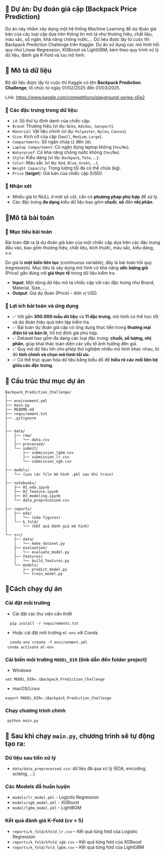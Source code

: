 ## 🎒 Dự án: Dự đoán giá cặp (Backpack Price Prediction)

Dự án này nhằm xây dựng một hệ thống Machine Learning để dự đoán giá bán của các loại cặp dựa trên thông tin mô tả như thương hiệu, chất liệu, màu sắc, số ngăn, khả năng chống nước,... Dữ liệu được lấy từ cuộc thi Backpack Prediction Challenge trên Kaggle. Dự án sử dụng các mô hình hồi quy như Linear Regression, XGBoost và LightGBM, kèm theo quy trình xử lý dữ liệu, đánh giá K-Fold và lưu mô hình.

## 📄 Mô tả dữ liệu

Bộ dữ liệu được lấy từ cuộc thi Kaggle có tên **Backpack Prediction Challenge**, tổ chức từ ngày 01/02/2025 đến 01/03/2025.

Link: https://www.kaggle.com/competitions/playground-series-s5e2

### 📌 Các đặc trưng trong dữ liệu:

- `id`: Số thứ tự định danh của chiếc cặp.
- `Brand`: Thương hiệu (ví dụ: `Nike`, `Adidas`, `Jansport`).
- `Material`: Vật liệu chính (ví dụ: `Polyester`, `Nylon`, `Canvas`).
- `Size`: Kích cỡ của cặp (`Small`, `Medium`, `Large`).
- `Compartments`: Số ngăn chứa (`1` đến `10`).
- `Laptop Compartment`: Có ngăn đựng laptop không (`Yes`/`No`).
- `Waterproof`: Có khả năng chống nước không (`Yes`/`No`).
- `Style`: Kiểu dáng (ví dụ: `Backpack`, `Tote`, ...).
- `Color`: Màu sắc (ví dụ: `Red`, `Blue`, `Green`, ...).
- `Weight Capacity`: Trọng lượng tối đa có thể chứa (kg).
- `Price` (**target**): Giá bán của chiếc cặp (USD).

### 📌 Nhận xét

- Nhiều giá trị NULL ở một số cột, cần có **phương pháp phù hợp** để xử lý.
- Các đặc trưng **đa dạng** kiểu dữ liệu bao gồm **chuỗi**, **số** đến **nhị phân**.

## 🎯Mô tả bài toán

### 🎯 Mục tiêu bài toán

Bài toán đặt ra là dự đoán giá bán của một chiếc cặp dựa trên các đặc trưng đầu vào, bao gồm thương hiệu, chất liệu, kích thước, màu sắc, kiểu dáng, v.v.

Do giá là **một biến liên tục** (continuous variable), đây là bài toán hồi quy (regression). Mục tiêu là xây dựng mô hình có khả năng **ước lượng giá** (Price) gần đúng với **giá thực tế** trong dữ liệu kiểm tra.

- **Input**: Một dòng dữ liệu mô tả chiếc cặp với các đặc trưng như Brand, Material, Size, ...
- **Output**: Giá dự đoán (Price) – đơn vị USD.

### 🎯 Lợi ích bài toán và ứng dụng

- ✅ Với gần **300.000 mẫu dữ liệu** và **11 đặc trưng**, mô hình có thể học tốt và dự đoán hiệu quả trên tập kiểm tra.
- ✅ Bài toán dự đoán giá cặp có ứng dụng thực tiễn trong **thương mại điện tử và bán lẻ**, hỗ trợ định giá phù hợp.
- ✅ Dataset bao gồm đa dạng các loại đặc trưng: **chuỗi, số lượng, nhị phân**, giúp khai thác toàn diện các yếu tố ảnh hưởng đến giá.
- ✅ Quy mô dữ liệu lớn cho phép thử nghiệm nhiều mô hình khác nhau, từ đó **tinh chỉnh và chọn mô hình tối ưu**.
- ✅ Có thể trực quan hóa dữ liệu bằng biểu đồ để **hiểu rõ các mối liên hệ giữa các đặc trưng**.

## 📁 Cấu trúc thư mục dự án

```
Backpack_Prediction_Challenge/
│
├── environment.yml
├── main.py
├── README.md
├── requirement.txt
├── .gitignore
│
│
├── data/
│   ├── raw/
│   │   └── data.csv
│   ├── processed/
│   └── submit/
│       ├── submission_lgbm.csv
│       ├── submission_lr.csv
│       └── submission_xgb.csv
│
├── models/
│   └── (Lưu các file mô hình .pkl sau khi train)
│
├── notebooks/
│   ├── 01_eda.ipynb
│   ├── 02_feature.ipynb
│   ├── 03_modeling.ipynb
│   └── data_preprocessed.csv
│
├── reports/
│   ├── eda/
│   │   └── (eda figures)
│   └── k_fold/
│       └── (Kết quả đánh giá mô hình)
│
└── src/
    ├── data/
    │   └── make_dataset.py
    ├── evaluation/
    │   └── evaluate_model.py
    ├── features/
    │   └── build_features.py
    └── models/
        ├── predict_model.py
        └── train_model.py
```

## 🚀Cách chạy dự án

### Cài đặt môi trường

- Cài đặt các thư viện cần thiết
<pre> <code> pip install -r requirements.txt</code> </pre>
- Hoặc cài đặt môi trường `ml-env` với Conda
<pre> <code> conda env create -f environment.yml
 conda activate ml-env</code> </pre>

### Cài biến môi trường `MODEL_DIR` (link dẫn đến folder project)

- Windows
<pre><code>set MODEL_DIR=.\Backpack_Prediction_Challenge</code></pre>

- macOS/Linux
<pre><code>export MODEL_DIR=.\Backpack_Prediction_Challenge</code> </pre>

### Chạy chương trình chính

 <pre><code> python main.py </code></pre>

## 📁 Sau khi chạy `main.py`, chương trình sẽ tự động tạo ra:

### Dữ liệu sau tiền xử lý

- `data/data_preprocessed.csv`: dữ liệu đã qua xử lý (EDA, encoding, sclaing, ...)

### Các Models đẫ huấn luyện

- `models/lr_model.pkl` - Logictis Regression
- `models/xgb_model.pkl` - XGBoost
- `model/lgbm_model.pkl` - LightBGM

### Kết quả đánh giá K-Fold (cv = 5)

- `reports/k_fold/kfold_lr.csv` – Kết quả từng fold của Logistic Regression
- `reports/k_fold/kfold_xgb.csv` – Kết quả từng fold của XGBoost
- `reports/k_fold/fold_lgbm.csv` – Kết quả từng fold của LightGBM
